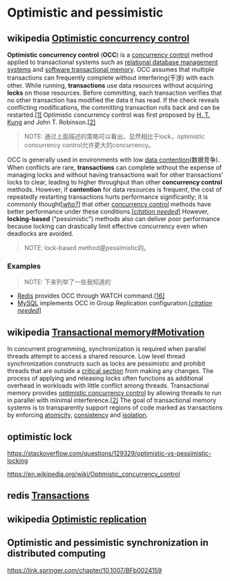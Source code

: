 # Optimistic and pessimistic

## wikipedia [Optimistic concurrency control](https://en.wikipedia.org/wiki/Optimistic_concurrency_control)

**Optimistic concurrency control** (**OCC**) is a [concurrency control](https://en.wikipedia.org/wiki/Concurrency_control) method applied to transactional systems such as [relational database management systems](https://en.wikipedia.org/wiki/Relational_database_management_systems) and [software transactional memory](https://en.wikipedia.org/wiki/Software_transactional_memory). OCC assumes that multiple transactions can frequently complete without interfering(干涉) with each other. While running, **transactions** use data resources without acquiring **locks** on those resources. Before committing, each transaction verifies that no other transaction has modified the data it has read. If the check reveals conflicting modifications, the committing transaction rolls back and can be restarted.[[1\]](https://en.wikipedia.org/wiki/Optimistic_concurrency_control#cite_note-1) Optimistic concurrency control was first proposed by [H. T. Kung](https://en.wikipedia.org/wiki/H._T._Kung) and John T. Robinson.[[2\]](https://en.wikipedia.org/wiki/Optimistic_concurrency_control#cite_note-KungRobinson1981-2)

> NOTE: 通过上面描述的策略可以看出，显然相比于lock，optimistic concurrency control允许更大的concurrency。

OCC is generally used in environments with low [data contention](https://en.wikipedia.org/wiki/Block_contention)(数据竞争). When conflicts are rare, **transactions** can complete without the expense of managing locks and without having transactions wait for other transactions' locks to clear, leading to higher throughput than other **concurrency control** methods. However, if **contention** for data resources is frequent, the cost of repeatedly restarting transactions hurts performance significantly; it is commonly thought[*[who?](https://en.wikipedia.org/wiki/Wikipedia:Manual_of_Style/Words_to_watch#Unsupported_attributions)*] that other [concurrency control](https://en.wikipedia.org/wiki/Concurrency_control) methods have better performance under these conditions.[*[citation needed](https://en.wikipedia.org/wiki/Wikipedia:Citation_needed)*] However, **locking-based** ("pessimistic") methods also can deliver poor performance because locking can drastically limit effective concurrency even when deadlocks are avoided.

> NOTE: lock-based method是pessimistic的。

### Examples

> NOTE: 下来列举了一些我知道的

- [Redis](https://en.wikipedia.org/wiki/Redis) provides OCC through WATCH command.[[16\]](https://en.wikipedia.org/wiki/Optimistic_concurrency_control#cite_note-16)
- [MySQL](https://en.wikipedia.org/wiki/MySQL) implements OCC in Group Replication configuration.[*[citation needed](https://en.wikipedia.org/wiki/Wikipedia:Citation_needed)*]



## wikipedia [Transactional memory#Motivation](https://en.wikipedia.org/wiki/Transactional_memory#Motivation)

In concurrent programming, synchronization is required when parallel threads attempt to access a shared resource. Low level thread synchronization constructs such as locks are pessimistic and prohibit threads that are outside a [critical section](https://en.wikipedia.org/wiki/Critical_section) from making any changes. The process of applying and releasing locks often functions as additional overhead in workloads with little conflict among threads. Transactional memory provides [optimistic concurrency control](https://en.wikipedia.org/wiki/Optimistic_concurrency_control) by allowing threads to run in parallel with minimal interference.[[2\]](https://en.wikipedia.org/wiki/Transactional_memory#cite_note-:0-2) The goal of transactional memory systems is to transparently support regions of code marked as transactions by enforcing [atomicity](https://en.wikipedia.org/wiki/Atomicity_(database_systems)), [consistency](https://en.wikipedia.org/wiki/Consistency_(database_systems)) and [isolation](https://en.wikipedia.org/wiki/Isolation_(database_systems)).



## optimistic lock

https://stackoverflow.com/questions/129329/optimistic-vs-pessimistic-locking

https://en.wikipedia.org/wiki/Optimistic_concurrency_control

## redis [Transactions](https://redis.io/topics/transactions)

## wikipedia [Optimistic replication](https://en.wikipedia.org/wiki/Optimistic_replication)



## Optimistic and pessimistic synchronization in distributed computing

https://link.springer.com/chapter/10.1007/BFb0024159